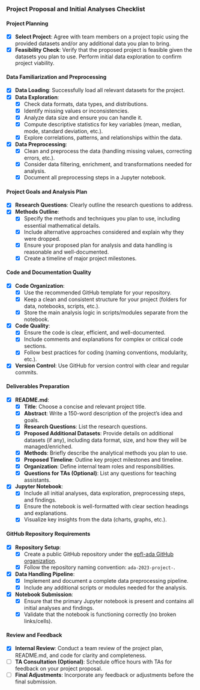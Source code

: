 ### **Project Proposal and Initial Analyses Checklist**

#### **Project Planning**
- [X] **Select Project**: Agree with team members on a project topic using the provided datasets and/or any additional data you plan to bring.
- [X] **Feasibility Check**: Verify that the proposed project is feasible given the datasets you plan to use. Perform initial data exploration to confirm project viability.

#### **Data Familiarization and Preprocessing**
- [X] **Data Loading**: Successfully load all relevant datasets for the project.
- [x] **Data Exploration**:
  - [x] Check data formats, data types, and distributions.
  - [x] Identify missing values or inconsistencies.
  - [x] Analyze data size and ensure you can handle it.
  - [x] Compute descriptive statistics for key variables (mean, median, mode, standard deviation, etc.).
  - [x] Explore correlations, patterns, and relationships within the data.
- [x] **Data Preprocessing**:
  - [x] Clean and preprocess the data (handling missing values, correcting errors, etc.).
  - [x] Consider data filtering, enrichment, and transformations needed for analysis.
  - [x] Document all preprocessing steps in a Jupyter notebook.

#### **Project Goals and Analysis Plan**
- [X] **Research Questions**: Clearly outline the research questions to address.
- [x] **Methods Outline**:
  - [X] Specify the methods and techniques you plan to use, including essential mathematical details.
  - [x] Include alternative approaches considered and explain why they were dropped.
  - [x] Ensure your proposed plan for analysis and data handling is reasonable and well-documented.
  - [X] Create a timeline of major project milestones.

#### **Code and Documentation Quality**
- [X] **Code Organization**:
  - [X] Use the recommended GitHub template for your repository.
  - [X] Keep a clean and consistent structure for your project (folders for data, notebooks, scripts, etc.).
  - [X] Store the main analysis logic in scripts/modules separate from the notebook.
- [x] **Code Quality**:
  - [x] Ensure the code is clear, efficient, and well-documented.
  - [x] Include comments and explanations for complex or critical code sections.
  - [x] Follow best practices for coding (naming conventions, modularity, etc.).
- [X] **Version Control**: Use GitHub for version control with clear and regular commits.

#### **Deliverables Preparation**
- [x] **README.md**:
  - [X] **Title**: Choose a concise and relevant project title.
  - [X] **Abstract**: Write a 150-word description of the project’s idea and goals.
  - [X] **Research Questions**: List the research questions.
  - [X] **Proposed Additional Datasets**: Provide details on additional datasets (if any), including data format, size, and how they will be managed/enriched.
  - [X] **Methods**: Briefly describe the analytical methods you plan to use.
  - [X] **Proposed Timeline**: Outline key project milestones and timeline.
  - [x] **Organization**: Define internal team roles and responsibilities.
  - [x] **Questions for TAs (Optional)**: List any questions for teaching assistants.
- [x] **Jupyter Notebook**:
  - [X] Include all initial analyses, data exploration, preprocessing steps, and findings.
  - [x] Ensure the notebook is well-formatted with clear section headings and explanations.
  - [x] Visualize key insights from the data (charts, graphs, etc.).

#### **GitHub Repository Requirements**
- [X] **Repository Setup**:
  - [X] Create a public GitHub repository under the [epfl-ada GitHub organization](https://github.com/epfl-ada).
  - [X] Follow the repository naming convention: `ada-2023-project-`.
- [x] **Data Handling Pipeline**:
  - [x] Implement and document a complete data preprocessing pipeline.
  - [X] Include any additional scripts or modules needed for the analysis.
- [x] **Notebook Submission**:
  - [X] Ensure that the primary Jupyter notebook is present and contains all initial analyses and findings.
  - [x] Validate that the notebook is functioning correctly (no broken links/cells).

#### **Review and Feedback**
- [x] **Internal Review**: Conduct a team review of the project plan, README.md, and code for clarity and completeness.
- [ ] **TA Consultation (Optional)**: Schedule office hours with TAs for feedback on your project proposal.
- [ ] **Final Adjustments**: Incorporate any feedback or adjustments before the final submission.